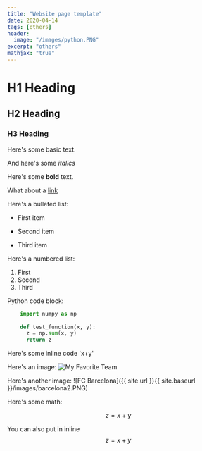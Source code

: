 ```yaml
---
title: "Website page template"
date: 2020-04-14
tags: [others]
header:
  image: "/images/python.PNG"
excerpt: "others"
mathjax: "true"
---
```


# H1 Heading

## H2 Heading

### H3 Heading

Here's some basic text.

And here's some *italics*

Here's some **bold** text.

What about a [link](https://github.com/)

Here's a bulleted list:
* First item
+ Second item
- Third item

Here's a numbered list:
1. First
2. Second
3. Third

Python code block:
```python   
    import numpy as np
    
    def test_function(x, y):
      z = np.sum(x, y)
      return z     
```

Here's some inline code 'x+y'

Here's an image:
<img src="{{ site.url }}{{ site.baseurl }}/images/barcelona2.PNG" alt="My Favorite Team">

Here's another image:
![FC Barcelona]({{ site.url }}{{ site.baseurl }}/images/barcelona2.PNG)

Here's some math:

$$z=x+y$$

You can also put in inline $$z=x+y$$

